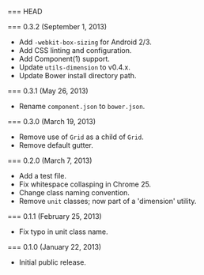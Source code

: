 === HEAD

=== 0.3.2 (September 1, 2013)

* Add `-webkit-box-sizing` for Android 2/3.
* Add CSS linting and configuration.
* Add Component(1) support.
* Update `utils-dimension` to v0.4.x.
* Update Bower install directory path.

=== 0.3.1 (May 26, 2013)

* Rename `component.json` to `bower.json`.

=== 0.3.0 (March 19, 2013)

* Remove use of `Grid` as a child of `Grid`.
* Remove default gutter.

=== 0.2.0 (March 7, 2013)

* Add a test file.
* Fix whitespace collasping in Chrome 25.
* Change class naming convention.
* Remove `unit` classes; now part of a 'dimension' utility.

=== 0.1.1 (February 25, 2013)

* Fix typo in unit class name.

=== 0.1.0 (January 22, 2013)

* Initial public release.
